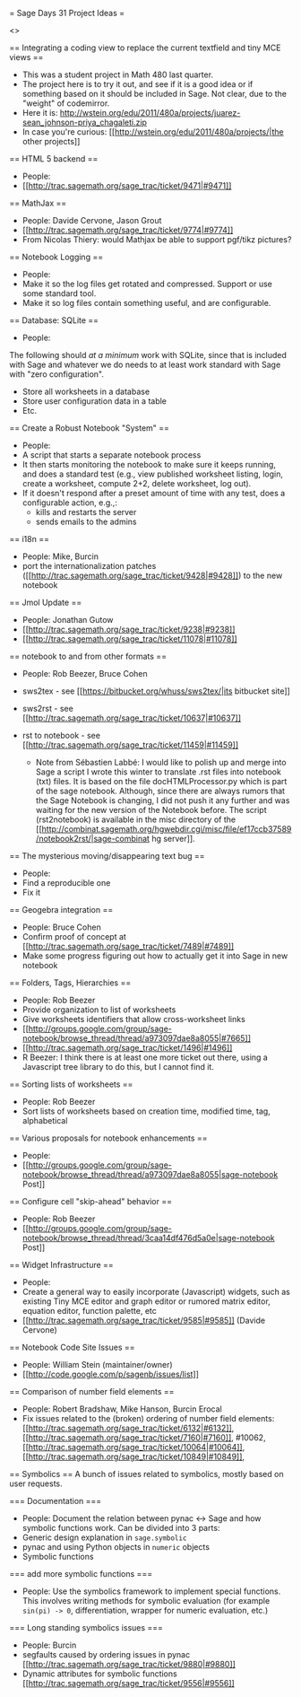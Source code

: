 = Sage Days 31 Project Ideas =

<<TableOfContents>>

== Integrating a coding view to replace the current textfield and tiny MCE views ==

 * This was a student project in Math 480 last quarter.
 * The project here is to try it out, and see if it is a good idea or if something based on it should be included in Sage.  Not clear, due to the "weight" of codemirror.
 * Here it is: http://wstein.org/edu/2011/480a/projects/juarez-sean_johnson-priya_chagaleti.zip
 * In case you're curious: [[http://wstein.org/edu/2011/480a/projects/|the other projects]]

== HTML 5 backend ==
 * People: 
 * [[http://trac.sagemath.org/sage_trac/ticket/9471|#9471]]


== MathJax ==
 * People: Davide Cervone, Jason Grout
 * [[http://trac.sagemath.org/sage_trac/ticket/9774|#9774]]
 * From Nicolas Thiery:  would Mathjax be able to support pgf/tikz pictures?


== Notebook Logging ==
 * People:
 * Make it so the log files get rotated and compressed.  Support or use some standard tool.
 * Make it so log files contain something useful, and are configurable.

== Database: SQLite ==

 * People:

The following should *at a minimum* work with SQLite, since that is included with Sage and whatever we do needs to at least work standard with Sage with "zero configuration". 

 * Store all worksheets in a database
 * Store user configuration data in a table
 * Etc.

== Create a Robust Notebook "System" ==
 * People:
 * A script that starts a separate notebook process
 * It then starts monitoring the notebook to make sure it keeps running, and does a standard test (e.g., view published worksheet listing, login, create a worksheet, compute 2+2, delete worksheet, log out). 
 * If it doesn't respond after a preset amount of time with any test, does a configurable action, e.g.,:
     * kills and restarts the server
     * sends emails to the admins

== i18n ==
 * People: Mike, Burcin
 * port the internationalization patches ([[http://trac.sagemath.org/sage_trac/ticket/9428|#9428]]) to the new notebook

== Jmol Update ==
 * People: Jonathan Gutow
 * [[http://trac.sagemath.org/sage_trac/ticket/9238|#9238]]
 * [[http://trac.sagemath.org/sage_trac/ticket/11078|#11078]]

== notebook to and from other formats ==
 * People: Rob Beezer, Bruce Cohen
 * sws2tex - see [[https://bitbucket.org/whuss/sws2tex/|its bitbucket site]]
 * sws2rst - see [[http://trac.sagemath.org/sage_trac/ticket/10637|#10637]]
 * rst to notebook - see [[http://trac.sagemath.org/sage_trac/ticket/11459|#11459]]

    * Note from Sébastien Labbé:  I would like to polish up and merge into Sage a script I wrote this winter to translate .rst files into notebook (txt) files. It is based on the file docHTMLProcessor.py which is part of the sage notebook.  Although, since there are always rumors that the Sage Notebook is changing, I did not push it any further and was waiting for the new version of the Notebook before. The script (rst2notebook) is available in the misc directory of the [[http://combinat.sagemath.org/hgwebdir.cgi/misc/file/ef17ccb37589/notebook2rst/|sage-combinat hg server]].

== The mysterious moving/disappearing text bug ==
 * People: 
 * Find a reproducible one
 * Fix it

== Geogebra integration ==
 * People: Bruce Cohen
 * Confirm proof of concept at [[http://trac.sagemath.org/sage_trac/ticket/7489|#7489]]
 * Make some progress figuring out how to actually get it into Sage in new notebook

== Folders, Tags, Hierarchies ==
 * People: Rob Beezer
 * Provide organization to list of worksheets
 * Give worksheets identifiers that allow cross-worksheet links
 * [[http://groups.google.com/group/sage-notebook/browse_thread/thread/a973097dae8a8055|#7665]]
 * [[http://trac.sagemath.org/sage_trac/ticket/1496|#1496]]
 * R Beezer: I think there is at least one more ticket out there, using a Javascript tree library to do this, but I cannot find it.

== Sorting lists of worksheets ==
 * People: Rob Beezer
 * Sort lists of worksheets based on creation time, modified time, tag, alphabetical

== Various proposals for notebook enhancements ==
 * People:
 * [[http://groups.google.com/group/sage-notebook/browse_thread/thread/a973097dae8a8055|sage-notebook Post]]

== Configure cell "skip-ahead" behavior ==
 * People: Rob Beezer
 * [[http://groups.google.com/group/sage-notebook/browse_thread/thread/3caa14df476d5a0e|sage-notebook Post]]

== Widget Infrastructure ==
 * People:
 * Create a general way to easily incorporate (Javascript) widgets, such as existing Tiny MCE editor and graph editor or rumored matrix editor, equation editor, function palette, etc
 * [[http://trac.sagemath.org/sage_trac/ticket/9585|#9585]] (Davide Cervone)

== Notebook Code Site Issues ==
 * People: William Stein (maintainer/owner)
 * [[http://code.google.com/p/sagenb/issues/list]]

== Comparison of number field elements ==
 * People: Robert Bradshaw, Mike Hanson, Burcin Erocal
 * Fix issues related to the (broken) ordering of number field elements: [[http://trac.sagemath.org/sage_trac/ticket/6132|#6132]], [[http://trac.sagemath.org/sage_trac/ticket/7160|#7160]], #10062, [[http://trac.sagemath.org/sage_trac/ticket/10064|#10064]], [[http://trac.sagemath.org/sage_trac/ticket/10849|#10849]], 

== Symbolics ==
 A bunch of issues related to symbolics, mostly based on user requests.

=== Documentation ===
 * People: 
 Document the relation between pynac <-> Sage and how symbolic functions work. Can be divided into 3 parts:
 * Generic design explanation in `sage.symbolic`
 * pynac and using Python objects in `numeric` objects
 * Symbolic functions

=== add more symbolic functions ===
 * People: 
 Use the symbolics framework to implement special functions. This involves writing methods for symbolic evaluation (for example `sin(pi) -> 0`, differentiation, wrapper for numeric evaluation, etc.)

=== Long standing symbolics issues ===
 * People: Burcin
 * segfaults caused by ordering issues in pynac [[http://trac.sagemath.org/sage_trac/ticket/9880|#9880]]
 * Dynamic attributes for symbolic functions [[http://trac.sagemath.org/sage_trac/ticket/9556|#9556]]
